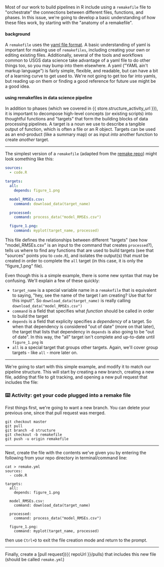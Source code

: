 Most of our work to build pipelines in R include using a `remakefile` file to "orchestrate" the connections between different files, functions, and phases. In this issue, we're going to develop a basic understanding of how these files work, by starting with the "anatomy of a remakefile".

#### background

A `remakefile` uses the [yaml file format](https://en.wikipedia.org/wiki/YAML). A basic understanding of yaml is important for making use of `remakefiles`, including creating your own or editing existing files. Additionally, several of the tools and workflows common to USGS data science take advantage of a yaml file to do other things too, so you may bump into them elsewhere. A yaml ("YAML ain't markup language") is fairly simple, flexible, and readable, but can have a bit of a learning curve to get used to. We're not going to get too far into yamls, but reading up on them or finding a good reference for future use might be a good idea.

#### using remakefiles in data science pipeline

In addition to phases (which we covered in {{ store.structure_activity_url }}), it is important to decompose high-level concepts (or existing scripts) into thoughtful functions and "targets" that form the building blocks of data processing pipelines. A target is a noun we use to describe a tangible output of function, which is often a file or an R object. Targets can be used as an end-product (like a summary map) or as input _into_ another function to create _another_ target. 

---
The simplest version of a `remakefile` (adapted from the [remake repo](https://github.com/richfitz/remake)) might look something like this:

```yaml
sources:
  - code.R

targets:
  all:
    depends: figure_1.png

  model_RMSEs.csv:
    command: download_data(target_name)

  processed:
    command: process_data("model_RMSEs.csv")

  figure_1.png:
    command: myplot(target_name, processed)
```


This file defines the relationships between different "targets" (see how "model_RMSEs.csv" is an input to the command that creates `processed`?), tells us where to find any functions that are used to build targets (see that "sources" points you to `code.R`), and isolates the output(s) that _must_ be created in order to complete the `all` target (in this case, it is only the "figure_1.png" file). 

Even though this is a simple example, there is some new syntax that may be confusing. We'll explain a few of these quickly:
 - `target_name` is a special variable name in a `remakefile` that is equivalent to saying, "hey, see the name of the target I am creating? Use that for this input!". So `download_data(target_name)` is really calling `download_data("model_RMSEs.csv")`
 - `command` is a field that specifies what _function_ should be called in order to build the target
 - `depends` is a field that explicity specifies a _dependency_ of a target. So when that dependency is considered "out of date" (more on that later), the target that lists that dependency in `depends` is also going to be "out of date". In this way, the "all" target isn't complete and up-to-date until `figure_1.png` is
 - `all` is a special target that groups other targets. Again, we'll cover group targets - like `all` - more later on.

---

We're going to start with this simple example, and modify it to match our pipeline structure. This will start by creating a new branch, creating a new file, adding that file to git tracking, and opening a new pull request that includes the file:

### :keyboard: Activity: get your code plugged into a remake file

First things first, we're going to want a new branch. You can delete your previous one, since that pull request was merged. 
```
git checkout master
git pull
git branch -d structure
git checkout -b remakefile
git push -u origin remakefile 
```
---
Next, create the file with the contents we've given you by entering the following from your repo directory in terminal/command line:
```
cat > remake.yml
sources:
  - code.R

targets:
  all:
    depends: figure_1.png

  model_RMSEs.csv:
    command: download_data(target_name)

  processed:
    command: process_data("model_RMSEs.csv")

  figure_1.png:
    command: myplot(target_name, processed)
```    

then use `Ctrl+D` to exit the file creation mode and return to the prompt. 

---
Finally, create a [pull request]({{ repoUrl }}/pulls) that includes this new file (should be called `remake.yml`)




